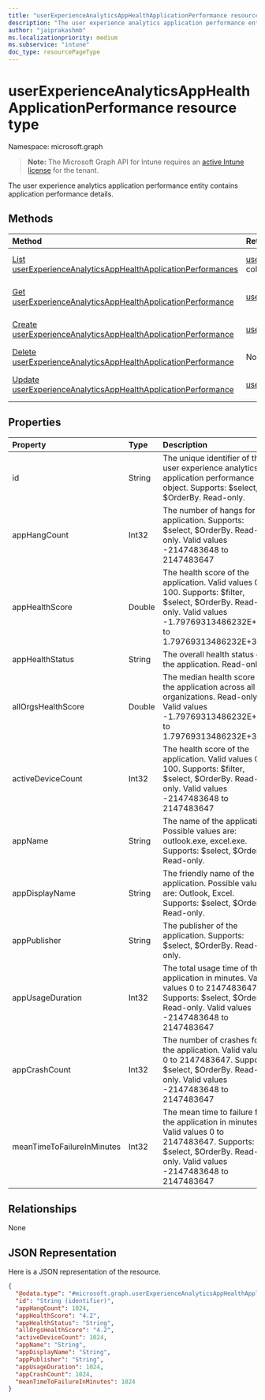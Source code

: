 ```yaml
---
title: "userExperienceAnalyticsAppHealthApplicationPerformance resource type"
description: "The user experience analytics application performance entity contains application performance details."
author: "jaiprakashmb"
ms.localizationpriority: medium
ms.subservice: "intune"
doc_type: resourcePageType
---
```


# userExperienceAnalyticsAppHealthApplicationPerformance resource type

Namespace: microsoft.graph

> **Note:** The Microsoft Graph API for Intune requires an [active Intune license](https://go.microsoft.com/fwlink/?linkid=839381) for the tenant.

The user experience analytics application performance entity contains application performance details.

## Methods
|Method|Return Type|Description|
|:---|:---|:---|
|[List userExperienceAnalyticsAppHealthApplicationPerformances](../api/intune-devices-userexperienceanalyticsapphealthapplicationperformance-list.md)|[userExperienceAnalyticsAppHealthApplicationPerformance](../resources/intune-devices-userexperienceanalyticsapphealthapplicationperformance.md) collection|List properties and relationships of the [userExperienceAnalyticsAppHealthApplicationPerformance](../resources/intune-devices-userexperienceanalyticsapphealthapplicationperformance.md) objects.|
|[Get userExperienceAnalyticsAppHealthApplicationPerformance](../api/intune-devices-userexperienceanalyticsapphealthapplicationperformance-get.md)|[userExperienceAnalyticsAppHealthApplicationPerformance](../resources/intune-devices-userexperienceanalyticsapphealthapplicationperformance.md)|Read properties and relationships of the [userExperienceAnalyticsAppHealthApplicationPerformance](../resources/intune-devices-userexperienceanalyticsapphealthapplicationperformance.md) object.|
|[Create userExperienceAnalyticsAppHealthApplicationPerformance](../api/intune-devices-userexperienceanalyticsapphealthapplicationperformance-create.md)|[userExperienceAnalyticsAppHealthApplicationPerformance](../resources/intune-devices-userexperienceanalyticsapphealthapplicationperformance.md)|Create a new [userExperienceAnalyticsAppHealthApplicationPerformance](../resources/intune-devices-userexperienceanalyticsapphealthapplicationperformance.md) object.|
|[Delete userExperienceAnalyticsAppHealthApplicationPerformance](../api/intune-devices-userexperienceanalyticsapphealthapplicationperformance-delete.md)|None|Deletes a [userExperienceAnalyticsAppHealthApplicationPerformance](../resources/intune-devices-userexperienceanalyticsapphealthapplicationperformance.md).|
|[Update userExperienceAnalyticsAppHealthApplicationPerformance](../api/intune-devices-userexperienceanalyticsapphealthapplicationperformance-update.md)|[userExperienceAnalyticsAppHealthApplicationPerformance](../resources/intune-devices-userexperienceanalyticsapphealthapplicationperformance.md)|Update the properties of a [userExperienceAnalyticsAppHealthApplicationPerformance](../resources/intune-devices-userexperienceanalyticsapphealthapplicationperformance.md) object.|

## Properties
|Property|Type|Description|
|:---|:---|:---|
|id|String|The unique identifier of the user experience analytics application performance object. Supports: $select, $OrderBy. Read-only.|
|appHangCount|Int32|The number of hangs for the application. Supports: $select, $OrderBy. Read-only. Valid values -2147483648 to 2147483647|
|appHealthScore|Double|The health score of the application. Valid values 0 to 100. Supports: $filter, $select, $OrderBy. Read-only. Valid values -1.79769313486232E+308 to 1.79769313486232E+308|
|appHealthStatus|String|The overall health status of the application. Read-only.|
|allOrgsHealthScore|Double|The median health score of the application across all organizations. Read-only. Valid values -1.79769313486232E+308 to 1.79769313486232E+308|
|activeDeviceCount|Int32|The health score of the application. Valid values 0 to 100. Supports: $filter, $select, $OrderBy. Read-only. Valid values -2147483648 to 2147483647|
|appName|String|The name of the application. Possible values are: outlook.exe, excel.exe. Supports: $select, $OrderBy. Read-only.|
|appDisplayName|String|The friendly name of the application. Possible values are: Outlook, Excel. Supports: $select, $OrderBy. Read-only.|
|appPublisher|String|The publisher of the application. Supports: $select, $OrderBy. Read-only.|
|appUsageDuration|Int32|The total usage time of the application in minutes. Valid values 0 to 2147483647. Supports: $select, $OrderBy. Read-only. Valid values -2147483648 to 2147483647|
|appCrashCount|Int32|The number of crashes for the application. Valid values 0 to 2147483647. Supports: $select, $OrderBy. Read-only. Valid values -2147483648 to 2147483647|
|meanTimeToFailureInMinutes|Int32|The mean time to failure for the application in minutes. Valid values 0 to 2147483647. Supports: $select, $OrderBy. Read-only. Valid values -2147483648 to 2147483647|

## Relationships
None

## JSON Representation
Here is a JSON representation of the resource.
<!-- {
  "blockType": "resource",
  "keyProperty": "id",
  "@odata.type": "microsoft.graph.userExperienceAnalyticsAppHealthApplicationPerformance"
}
-->
``` json
{
  "@odata.type": "#microsoft.graph.userExperienceAnalyticsAppHealthApplicationPerformance",
  "id": "String (identifier)",
  "appHangCount": 1024,
  "appHealthScore": "4.2",
  "appHealthStatus": "String",
  "allOrgsHealthScore": "4.2",
  "activeDeviceCount": 1024,
  "appName": "String",
  "appDisplayName": "String",
  "appPublisher": "String",
  "appUsageDuration": 1024,
  "appCrashCount": 1024,
  "meanTimeToFailureInMinutes": 1024
}
```
